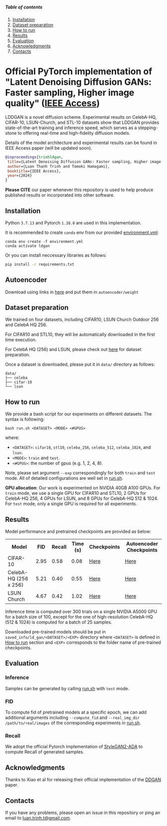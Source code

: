 ##### Table of contents
1. [Installation](#Installation)
2. [Dataset preparation](#Dataset-preparation)
3. [How to run](#How-to-run)
4. [Results](#Results)
5. [Evaluation](#Evaluation)
6. [Acknowledgments](#Acknowledgments)
7. [Contacts](#Contacts)

# Official PyTorch implementation of "Latent Denoising Diffusion GANs: Faster sampling, Higher image quality" ([IEEE Access](https://ieeexplore.ieee.org/document/10540088))

LDDGAN is a novel diffusion scheme. Experimental results on CelebA-HQ, CIFAR-10, LSUN-Church, and STL-10 datasets show that LDDGAN provides state-of-the-art training and inference speed, which serves as a stepping-stone to offering real-time and high-fidelity diffusion models.

Details of the model architecture and experimental results can be found in IEEE Access paper (will be updated soon).
```bibtex
@inproceedings{trinhldgan,
 title={Latent Denoising Diffusion GANs: Faster sampling, Higher image quality},
 author={Luan Thanh Trinh and Tomoki Hamagami},
 booktitle={IEEE Access},
 year={2024}
}
```
 **Please CITE** our paper whenever this repository is used to help produce published results or incorporated into other software.

## Installation ##
Python `3.7.13` and Pytorch `1.10.0` are used in this implementation.

It is recommended to create `conda` env from our provided [environment.yml](./environment.yml):
```
conda env create -f environment.yml
conda activate ldgan
```

Or you can install neccessary libraries as follows:
```bash
pip install -r requirements.txt
```
## Autoencoder ##
Download using links in [here](https://github.com/thanhluantrinh/LDDGAN?tab=readme-ov-file#results)  and put them in `autoencoder/weight`
## Dataset preparation ##
We trained on four datasets, including CIFAR10, LSUN Church Outdoor 256 and CelebA HQ 256. 

For CIFAR10 and STL10, they will be automatically downloaded in the first time execution. 

For CelebA HQ (256) and LSUN, please check out [here](https://github.com/NVlabs/NVAE#set-up-file-paths-and-data) for dataset preparation.

Once a dataset is downloaded, please put it in `data/` directory as follows:
```
data/
├── celeba
├── cifar-10
└── lsun
```

## How to run ##
We provide a bash script for our experiments on different datasets. The syntax is following:
```
bash run.sh <DATASET> <MODE> <#GPUS>
```
where: 
- `<DATASET>`: `cifar10`, `stl10`, `celeba_256`, `celeba_512`, `celeba_1024`, and `lsun`.
- `<MODE>`: `train` and `test`.
- `<#GPUS>`: the number of gpus (e.g. 1, 2, 4, 8).

Note, please set argument `--exp` correspondingly for both `train` and `test` mode. All of detailed configurations are well set in [run.sh](./run.sh). 

**GPU allocation**: Our work is experimented on NVIDIA 40GB A100 GPUs. For `train` mode, we use a single GPU for CIFAR10 and STL10, 2 GPUs for CelebA-HQ 256, 4 GPUs for LSUN, and 8 GPUs for CelebA-HQ 512 & 1024. For `test` mode, only a single GPU is required for all experiments.

## Results ##
Model performance and pretrained checkpoints are provided as below:
<table>
  <tr>
    <th>Model</th>
    <th>FID</th>
    <th>Recall</th>
    <th>Time (s)</th>
    <th>Checkpoints</th>
    <th>Autoencoder Checkpoints</th>
  </tr>
  <tr>
    <td>CIFAR-10</td>
    <td>2.95</td>
    <td>0.58</td>
    <td>0.08</td>
    <td><a href="https://www.dropbox.com/scl/fi/w6d95umfj6rz18c6427n3/netG_950.pth?rlkey=z821eqci0sl2k7gi63wl2zdwv&st=pnzrfyz3&dl=0">Here</a></td>
    <td><a href="https://www.dropbox.com/scl/fi/p6p4dk4znbomvpwlwvlii/16x16x4_551.ckpt?rlkey=qfocqn8ko1g215iqgrose0vbz&st=6luvy40c&dl=0">Here</a></td>
  </tr>
  <tr>
    <td>CelebA-HQ (256 x 256) </td>
    <td>5.21</td>
    <td>0.40</td>
    <td>0.55</td>
    <td><a href="https://www.dropbox.com/scl/fi/w6d95umfj6rz18c6427n3/netG_950.pth?rlkey=z821eqci0sl2k7gi63wl2zdwv&st=pnzrfyz3&dl=0">Here</a></td>
    <td><a href="https://www.dropbox.com/scl/fi/p6p4dk4znbomvpwlwvlii/16x16x4_551.ckpt?rlkey=qfocqn8ko1g215iqgrose0vbz&st=6luvy40c&dl=0">Here</a></td>
  </tr>
  <tr>
    <td>LSUN Church</td>
    <td>4.67</td>
    <td>0.42</td>
    <td>1.02</td>
    <td><a href="https://www.dropbox.com/scl/fi/w6d95umfj6rz18c6427n3/netG_950.pth?rlkey=z821eqci0sl2k7gi63wl2zdwv&st=pnzrfyz3&dl=0">Here</a></td>
    <td><a href="https://www.dropbox.com/scl/fi/p6p4dk4znbomvpwlwvlii/16x16x4_551.ckpt?rlkey=qfocqn8ko1g215iqgrose0vbz&st=6luvy40c&dl=0">Here</a></td>
  </tr>
</table>

Inference time is computed over 300 trials on a single NVIDIA A5000 GPU for a batch size of 100, except for the one of high-resolution CelebA-HQ (512 & 1024) is computed for a batch of 25 samples.

Downloaded pre-trained models should be put in `saved_info/ld_gan/<DATASET>/<EXP>` directory where `<DATASET>` is defined in [How to run](#how-to-run) section and `<EXP>` corresponds to the folder name of pre-trained checkpoints.

## Evaluation ##
### Inference ###
Samples can be generated by calling [run.sh](./run.sh) with `test` mode.

### FID ###
To compute fid of pretrained models at a specific epoch, we can add additional arguments including ```--compute_fid``` and ```--real_img_dir /path/to/real/images``` of the corresponding experiments in [run.sh](./run.sh).

### Recall ###
We adopt the official Pytorch implementation of [StyleGAN2-ADA](https://github.com/NVlabs/stylegan2-ada-pytorch.git) to compute Recall of generated samples.

## Acknowledgments
Thanks to Xiao et al for releasing their official implementation of the [DDGAN](https://github.com/NVlabs/denoising-diffusion-gan.git) paper.

## Contacts ##
If you have any problems, please open an issue in this repository or ping an email to [luan.trinh.t@gmail.com](mailto:luan.trinh.t@gmail.com).
